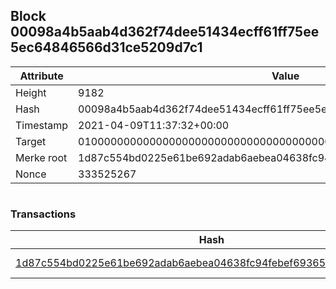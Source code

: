 ## Block 00098a4b5aab4d362f74dee51434ecff61ff75ee5ec64846566d31ce5209d7c1

Attribute | Value
--- | ---
Height | 9182
Hash | 00098a4b5aab4d362f74dee51434ecff61ff75ee5ec64846566d31ce5209d7c1
Timestamp | 2021-04-09T11:37:32+00:00
Target | 0100000000000000000000000000000000000000000000000000000000000000
Merke root | 1d87c554bd0225e61be692adab6aebea04638fc94febef6936505a694d77e475
Nonce | 333525267

```

```

### Transactions

Hash | Amount
--- | ---
[1d87c554bd0225e61be692adab6aebea04638fc94febef6936505a694d77e475](1d87c554bd0225e61be692adab6aebea04638fc94febef6936505a694d77e475.md) | 10.00000000 SKEPTI 
